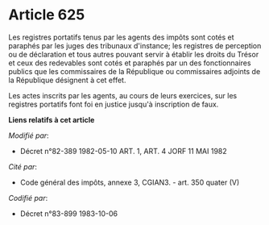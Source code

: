 # Article 625

Les registres portatifs tenus par les agents des impôts sont cotés et paraphés par les juges des tribunaux d'instance; les
registres de perception ou de déclaration et tous autres pouvant servir à établir les droits du Trésor et ceux des redevables
sont cotés et paraphés par un des fonctionnaires publics que les commissaires de la République ou commissaires adjoints de la
République désignent à cet effet.

Les actes inscrits par les agents, au cours de leurs exercices, sur les registres portatifs font foi en justice jusqu'à
inscription de faux.

**Liens relatifs à cet article**

_Modifié par_:

  - Décret n°82-389 1982-05-10 ART. 1, ART. 4 JORF 11 MAI 1982

_Cité par_:

  - Code général des impôts, annexe 3, CGIAN3. - art. 350 quater (V)

_Codifié par_:

  - Décret n°83-899 1983-10-06
